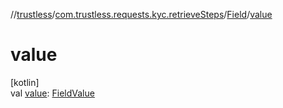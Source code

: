 //[trustless](../../../index.md)/[com.trustless.requests.kyc.retrieveSteps](../index.md)/[Field](index.md)/[value](value.md)

# value

[kotlin]\
val [value](value.md): [FieldValue](../-field-value/index.md)
